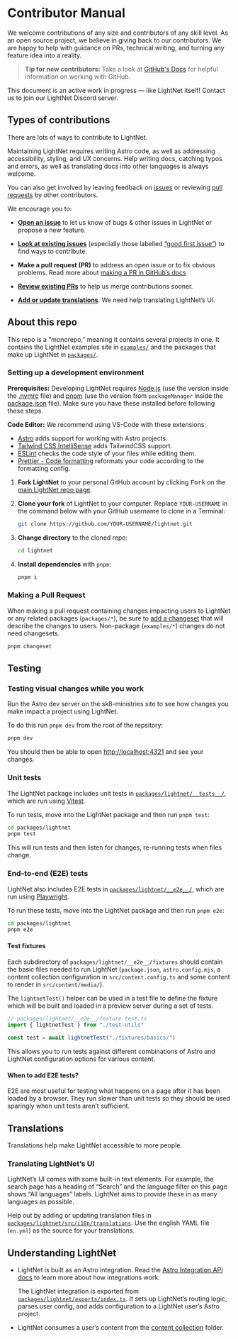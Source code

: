 # Contributor Manual

We welcome contributions of any size and contributors of any skill level.
As an open source project, we believe in giving back to our contributors.
We are happy to help with guidance on PRs, technical writing, and turning any feature idea into a reality.

> **Tip for new contributors:**
> Take a look at [GitHub's Docs](https://docs.github.com/en/get-started/quickstart/hello-world) for helpful information on working with GitHub.

This document is an active work in progress — like LightNet itself! Contact us to join our LightNet Discord server.

## Types of contributions

There are lots of ways to contribute to LightNet.

Maintaining LightNet requires writing Astro code, as well as addressing accessibility, styling, and UX concerns.
Help writing docs, catching typos and errors, as well as translating docs into other languages is always welcome.

You can also get involved by leaving feedback on [issues](https://github.com/LightNetDev/LightNet/issues) or reviewing [pull requests](https://github.com/LightNetDev/LightNet/pulls) by other contributors.

We encourage you to:

- [**Open an issue**](https://github.com/LightNetDev/LightNet/issues/new/choose) to let us know of bugs & other issues in LightNet or propose a new feature.

- [**Look at existing issues**](https://github.com/LightNetDev/LightNet/issues) (especially those labelled [“good first issue”](https://github.com/LightNetDev/LightNet//issues?q=is%3Aissue+is%3Aopen+label%3A%22good+first+issue%22+)) to find ways to contribute.

- **Make a pull request (PR)** to address an open issue or to fix obvious problems.
  Read more about [making a PR in GitHub’s docs](https://docs.github.com/en/get-started/quickstart/contributing-to-projects#making-a-pull-request)

- [**Review existing PRs**](https://github.com/LightNetDev/LightNet/pulls) to help us merge contributions sooner.

- [**Add or update translations**](#translations). We need help translating LightNet’s UI.

## About this repo

This repo is a “monorepo,” meaning it contains several projects in one. It contains the LightNet examples site in [`examples/`](./examples/) and the packages that make up LightNet in [`packages/`](./packages/).

### Setting up a development environment

**Prerequisites:** Developing LightNet requires [Node.js](https://nodejs.org/en) (use the version inside the [.nvmrc](./.nvmrc) file) and [pnpm](https://pnpm.io/) (use the version from `packageManager` inside the [package.json](./package.json) file). Make sure you have these installed before following these steps.

**Code Editor:** We recommend using VS-Code with these extensions:

- [Astro](https://marketplace.visualstudio.com/items?itemName=astro-build.astro-vscode) adds support for working with Astro projects.
- [Tailwind CSS IntelliSense](https://marketplace.visualstudio.com/items?itemName=bradlc.vscode-tailwindcss) adds TailwindCSS support.
- [ESLint](https://marketplace.visualstudio.com/items?itemName=dbaeumer.vscode-eslint) checks the code style of your files while editing them.
- [Prettier - Code formatting](https://marketplace.visualstudio.com/items?itemName=esbenp.prettier-vscode) reformats your code according to the formatting config.

1. **Fork LightNet** to your personal GitHub account by clicking <kbd>Fork</kbd> on the [main LightNet repo page](https://github.com/lightnetdev/lightnet).

2. **Clone your fork** of LightNet to your computer. Replace `YOUR-USERNAME` in the command below with your GitHub username to clone in a Terminal:

   ```sh
   git clone https://github.com/YOUR-USERNAME/lightnet.git
   ```

3. **Change directory** to the cloned repo:

   ```sh
   cd lightnet
   ```

4. **Install dependencies** with `pnpm`:

   ```sh
   pnpm i
   ```

### Making a Pull Request

When making a pull request containing changes impacting users to LightNet or any related packages (`packages/*`), be sure to [add a changeset](https://github.com/changesets/changesets/blob/main/docs/adding-a-changeset.md#i-am-in-a-multi-package-repository-a-mono-repo) that will describe the changes to users.
Non-package (`examples/*`) changes do not need changesets.

```sh
pnpm changeset
```

## Testing

### Testing visual changes while you work

Run the Astro dev server on the sk8-ministries site to see how changes you make impact a project using LightNet.

To do this run `pnpm dev` from the root of the repsitory:

```sh
pnpm dev
```

You should then be able to open <http://localhost:4321> and see your changes.

### Unit tests

The LightNet package includes unit tests in [`packages/lightnet/__tests__/`](./packages/lightnet/__tests__/), which are run using [Vitest](https://vitest.dev/).

To run tests, move into the LightNet package and then run `pnpm test`:

```sh
cd packages/lightnet
pnpm test
```

This will run tests and then listen for changes, re-running tests when files change.

### End-to-end (E2E) tests

LightNet also includes E2E tests in [`packages/lightnet/__e2e__/`](./packages/lightnet/__e2e__/), which are run using [Playwright](https://playwright.dev/).

To run these tests, move into the LightNet package and then run `pnpm e2e`:

```sh
cd packages/lightnet
pnpm e2e
```

#### Test fixtures

Each subdirectory of `packages/lightnet/__e2e__/fixtures` should contain the basic files needed to run LightNet (`package.json`, `astro.config.mjs`, a content collection configuration in `src/content.config.ts` and some content to render in `src/content/media/`).

The `lightnetTest()` helper can be used in a test file to define the fixture which will be built and loaded in a preview server during a set of tests.

```ts
// packages/lightnet/__e2e__/feature.test.ts
import { lightnetTest } from "./test-utils"

const test = await lightnetTest("./fixtures/basics/")
```

This allows you to run tests against different combinations of Astro and LightNet configuration options for various content.

#### When to add E2E tests?

E2E are most useful for testing what happens on a page after it has been loaded by a browser. They run slower than unit tests so they should be used sparingly when unit tests aren’t sufficient.

## Translations

Translations help make LightNet accessible to more people.

### Translating LightNet’s UI

LightNet’s UI comes with some built-in text elements. For example, the search page has a heading of “Search” and the language filter on this page shows “All languages” labels. LightNet aims to provide these in as many languages as possible.

Help out by adding or updating translation files in [`packages/lightnet/src/i18n/translations`](./packages/lightnet/src/i18n/translations/).
Use the english YAML file (`en.yml`) as the source for your translations.

## Understanding LightNet

- LightNet is built as an Astro integration.
  Read the [Astro Integration API docs](https://docs.astro.build/en/reference/integrations-reference/) to learn more about how integrations work.

  The LightNet integration is exported from [`packages/lightnet/exports/index.ts`](./packages/lightnet/exports/index.ts).
  It sets up LightNet’s routing logic, parses user config, and adds configuration to a LightNet user’s Astro project.

- LightNet consumes a user’s content from the [content collection](https://docs.astro.build/en/guides/content-collections/) folder.
